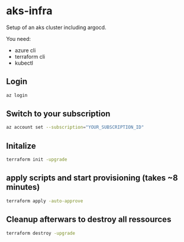 # aks-infra

Setup of an aks cluster including argocd.

You need:
- azure cli
- terraform cli
- kubectl

## Login
```bash
az login
```

## Switch to your subscription
```bash
az account set --subscription="YOUR_SUBSCRIPTION_ID"
```

## Initalize
```bash
terraform init -upgrade
```

## apply scripts and start provisioning (takes ~8 minutes)
```bash
terraform apply -auto-approve
```

## Cleanup afterwars to destroy all ressources
```bash
terraform destroy -upgrade
```